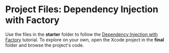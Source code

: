 # Project Files: Dependency Injection with Factory

Use the files in the **starter** folder to follow the [Dependency Injection with Factory](https://peterfriese.github.io/MakeItSo/tutorials/makeitso) tutorial. To explore on your own, open the Xcode project in the **final** folder and browse the project's code.
